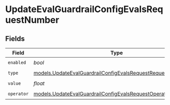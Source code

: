 # UpdateEvalGuardrailConfigEvalsRequestNumber


## Fields

| Field                                                                                                                                | Type                                                                                                                                 | Required                                                                                                                             | Description                                                                                                                          |
| ------------------------------------------------------------------------------------------------------------------------------------ | ------------------------------------------------------------------------------------------------------------------------------------ | ------------------------------------------------------------------------------------------------------------------------------------ | ------------------------------------------------------------------------------------------------------------------------------------ |
| `enabled`                                                                                                                            | *bool*                                                                                                                               | :heavy_check_mark:                                                                                                                   | N/A                                                                                                                                  |
| `type`                                                                                                                               | [models.UpdateEvalGuardrailConfigEvalsRequestRequestBody32Type](../models/updateevalguardrailconfigevalsrequestrequestbody32type.md) | :heavy_check_mark:                                                                                                                   | N/A                                                                                                                                  |
| `value`                                                                                                                              | *float*                                                                                                                              | :heavy_check_mark:                                                                                                                   | N/A                                                                                                                                  |
| `operator`                                                                                                                           | [models.UpdateEvalGuardrailConfigEvalsRequestOperator](../models/updateevalguardrailconfigevalsrequestoperator.md)                   | :heavy_check_mark:                                                                                                                   | N/A                                                                                                                                  |